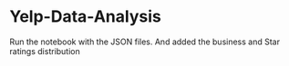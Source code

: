 # Yelp-Data-Analysis
Run the notebook with the JSON files. And added the business and Star ratings distribution
